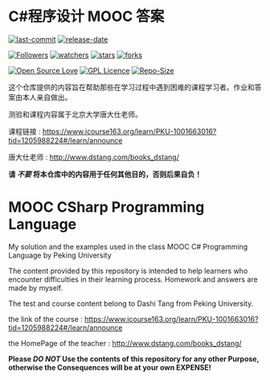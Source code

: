 # C#程序设计 MOOC 答案

[![last-commit](https://img.shields.io/github/last-commit/HollowMan6/)](../../graphs/commit-activity)
[![release-date](https://img.shields.io/github/release-date/HollowMan6/)](../../releases)

[![Followers](https://img.shields.io/github/followers/HollowMan6?style=social)](https://github.com/HollowMan6?tab=followers)
[![watchers](https://img.shields.io/github/watchers/HollowMan6/?style=social)](../../watchers)
[![stars](https://img.shields.io/github/stars/HollowMan6/?style=social)](../../stargazers)
[![forks](https://img.shields.io/github/forks/HollowMan6/?style=social)](../../stargazers)

[![Open Source Love](https://badges.frapsoft.com/os/v1/open-source.svg?v=103)](https://hollowman6.github.io/fund.html)
[![GPL Licence](https://badges.frapsoft.com/os/gpl/gpl.svg?v=103)](https://opensource.org/licenses/GPL-3.0/)
[![Repo-Size](https://img.shields.io/github/repo-size/HollowMan6/.svg)](../../archive/master.zip)

这个仓库提供的内容旨在帮助那些在学习过程中遇到困难的课程学习者。作业和答案由本人亲自做出。

测验和课程内容属于北京大学唐大仕老师。

课程链接 : https://www.icourse163.org/learn/PKU-1001663016?tid=1205988224#/learn/announce

唐大仕老师 : http://www.dstang.com/books_dstang/

**请 ***不要*** 将本仓库中的内容用于任何其他目的，否则后果自负！**

# MOOC CSharp Programming Language

My solution and the examples used in the class MOOC C# Programming Language by Peking University

The content provided by this repository is intended to help learners who encounter difficulties in their learning process. Homework and answers are made by myself.

The test and course content belong to Dashi Tang from Peking University.

the link of the course : https://www.icourse163.org/learn/PKU-1001663016?tid=1205988224#/learn/announce

the HomePage of the teacher : http://www.dstang.com/books_dstang/

**Please ***DO NOT*** Use the contents of this repository for any other Purpose, otherwise the Consequences will be at your own EXPENSE!**
